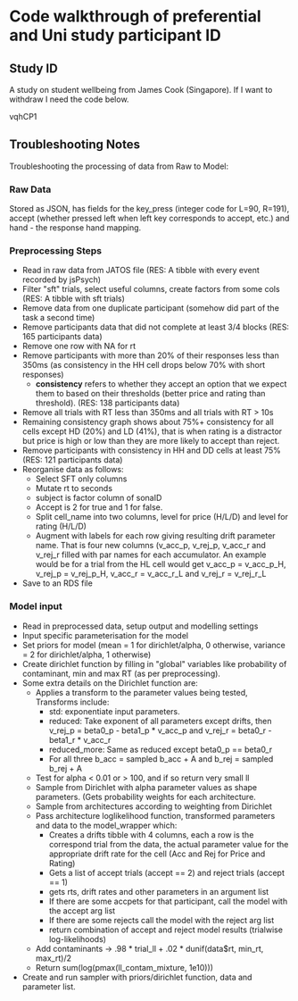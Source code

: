 # Code walkthrough of preferential and Uni study participant ID

## Study ID

A study on student wellbeing from James Cook (Singapore). If I want to withdraw I need the code below.

vqhCP1

## Troubleshooting Notes

Troubleshooting the processing of data from Raw to Model:

### Raw Data

Stored as JSON, has fields for the key\_press (integer code for L=90, R=191), accept (whether pressed left when left key corresponds to accept, etc.) and hand - the response hand mapping.

### Preprocessing Steps

- Read in raw data from JATOS file (RES: A tibble with every event recorded by jsPsych)
- Filter "sft" trials, select useful columns, create factors from some cols (RES: A tibble with sft trials)
- Remove data from one duplicate participant (somehow did part of the task a second time)
- Remove participants data that did not complete at least 3/4 blocks (RES: 165 participants data)
- Remove one row with NA for rt
- Remove participants with more than 20% of their responses less than 350ms (as consistency in the HH cell drops below 70% with short responses)
    - **consistency** refers to whether they accept an option that we expect them to based on their thresholds (better price and rating than threshold). (RES: 138 participants data)
- Remove all trials with RT less than 350ms and all trials with RT > 10s
- Remaining consistency graph shows about 75%+ consistency for all cells except HD (20%) and LD (41%), that is when rating is a distractor but price is high or low than they are more likely to accept than reject.
- Remove participants with consistency in HH and DD cells at least 75% (RES: 121 participants data)
- Reorganise data as follows:
  - Select SFT only columns
  - Mutate rt to seconds
  - subject is factor column of sonaID
  - Accept is 2 for true and 1 for false.
  - Split cell_name into two columns, level for price (H/L/D) and
    level for rating (H/L/D)
  - Augment with labels for each row giving resulting drift
    parameter name. That is four new columns (v_acc_p, v_rej_p,
    v_acc_r and v_rej_r filled with par names for each
    accumulator. An example would be for a trial from the HL cell
    would get v_acc_p = v_acc_p_H, v_rej_p = v_rej_p_H,
    v_acc_r = v_acc_r_L and v_rej_r = v_rej_r_L
- Save to an RDS file

### Model input

- Read in preprocessed data, setup output and modelling settings
- Input specific parameterisation for the model
- Set priors for model (mean = 1 for dirichlet/alpha, 0 otherwise, variance = 2 for dirichlet/alpha, 1 otherwise)
- Create dirichlet function by filling in "global" variables like probability of contaminant, min and max RT (as per preprocessing).
- Some extra details on the Dirichlet function are:
  - Applies a transform to the parameter values being tested, Transforms include:
      - std: exponentiate input parameters.
      - reduced: Take exponent of all parameters except drifts, then v_rej_p = beta0_p - beta1_p * v_acc_p and v_rej_r = beta0_r - beta1_r * v_acc_r
      - reduced_more: Same as reduced except beta0_p == beta0_r
      - For all three b_acc = sampled b_acc + A and b_rej = sampled b_rej + A
  - Test for alpha < 0.01 or > 100, and if so return very small ll
  - Sample from Dirichlet with alpha parameter values as shape parameters. (Gets probability weights for each architecture.
  - Sample from architectures according to weighting from Dirichlet
  - Pass architecture loglikelihood function, transformed parameters and data to the model\_wrapper which:
      - Creates a drifts tibble with 4 columns, each a row is the correspond trial from the data, the actual parameter value for the appropriate drift rate for the cell (Acc and Rej for Price and Rating)
      - Gets a list of accept trials (accept == 2) and reject trials (accept == 1)
      - gets rts, drift rates and other parameters in an argument list
      - If there are some accpets for that participant, call the model with the accept arg list
      - If there are some rejects call the model with the reject arg list
      - return combination of accept and reject model results (trialwise log-likelihoods)
  - Add contaminants -\> .98 \* trial\_ll + .02 \* dunif(data$rt, min\_rt, max\_rt)/2
  - Return sum(log(pmax(ll\_contam\_mixture, 1e10)))
- Create and run sampler with priors/dirichlet function, data and parameter list.
